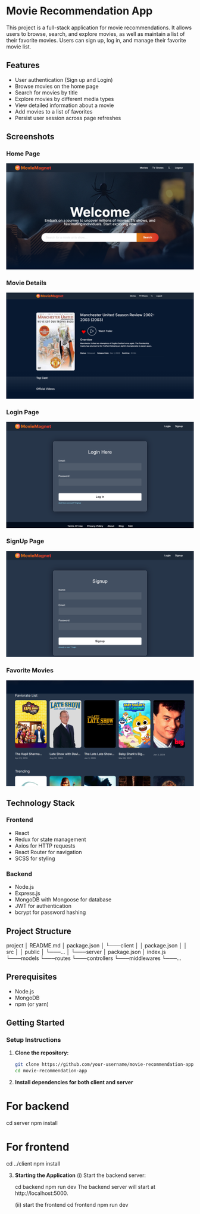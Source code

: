 # Movie Recommendation App

This project is a full-stack application for movie recommendations. It allows users to browse, search, and explore movies, as well as maintain a list of their favorite movies. Users can sign up, log in, and manage their favorite movie list.

## Features

- User authentication (Sign up and Login)
- Browse movies on the home page
- Search for movies by title
- Explore movies by different media types
- View detailed information about a movie
- Add movies to a list of favorites
- Persist user session across page refreshes

## Screenshots

### Home Page
![Home Page](screenshots/Screenshot_1.png)

### Movie Details
![Movie Details](screenshots/Screenshot_8.png)

### Login Page
![Login Page](screenshots/Screenshot_7.png)

### SignUp Page
![SignUp Page](screenshots/Screenshot_6.png)

### Favorite Movies
![Favorite Movies](screenshots/Screenshot_2.png)




## Technology Stack

### Frontend
- React
- Redux for state management
- Axios for HTTP requests
- React Router for navigation
- SCSS for styling

### Backend
- Node.js
- Express.js
- MongoDB with Mongoose for database
- JWT for authentication
- bcrypt for password hashing

## Project Structure

project
│ README.md
│ package.json
│
└───client
│ │ package.json
│ │ src
│ │ public
│ └───...
│
└───server
│ package.json
│ index.js
└───models
└───routes
└───controllers
└───middlewares
└───...



## Prerequisites

- Node.js
- MongoDB
- npm (or yarn)

## Getting Started

### Setup Instructions

1. **Clone the repository:**
   ```bash
   git clone https://github.com/your-username/movie-recommendation-app.git
   cd movie-recommendation-app

2. **Install dependencies for both client and server**
# For backend
cd server
npm install

# For frontend
cd ../client
npm install


3. **Starting the Application**
    (i) Start the backend server:

    cd backend
    npm run dev
    The backend server will start at http://localhost:5000.

    (ii) start the frontend
    cd frontend
    npm run dev
